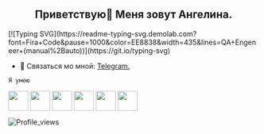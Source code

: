 <h2 align="center">Приветствую👋 Меня зовут Ангелина.</h2>
[![Typing SVG](https://readme-typing-svg.demolab.com?font=Fira+Code&pause=1000&color=EE8838&width=435&lines=QA+Engeneer+(manual%2Bauto))](https://git.io/typing-svg)

- 💬 Связаться мо мной: [Telegram.](https://t.me/angelin_n)

```Я умею```

<p align="left">
 <img align="center" src="https://cdn.jsdelivr.net/gh/devicons/devicon/icons/python/python-original-wordmark.svg" width="40" height="40"/>
 <img align="center" src="https://playwright.dev/img/playwright-logo.svg" width="40" height="40"/>
 <img align="center" src="https://cdn.jsdelivr.net/gh/devicons/devicon/icons/html5/html5-original-wordmark.svg" width="40" height="40"/>     
 <img align="center" src="https://cdn.jsdelivr.net/gh/devicons/devicon/icons/css3/css3-original-wordmark.svg" width="40" height="40"/>
 <img align="center" src="https://cdn.jsdelivr.net/gh/devicons/devicon/icons/pytest/pytest-original-wordmark.svg" width="40" height="40"/>
 <img  align="center"src="https://cdn.jsdelivr.net/gh/devicons/devicon/icons/gitlab/gitlab-original-wordmark.svg" width="40" height="40"/>
          
          
 
 </p>
          
![Profile_views](https://komarev.com/ghpvc/?username=filangelin&color=ff69b4&style=for-the-badge)
